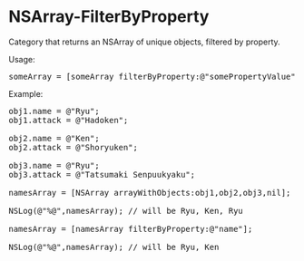 NSArray-FilterByProperty
========================

Category that returns an NSArray of unique objects, filtered by property. 

Usage: 

<pre>
someArray = [someArray filterByProperty:@"somePropertyValue"];
</pre>

Example:

<pre>
obj1.name = @"Ryu";
obj1.attack = @"Hadoken";

obj2.name = @"Ken";
obj2.attack = @"Shoryuken";

obj3.name = @"Ryu";
obj3.attack = @"Tatsumaki Senpuukyaku";

namesArray = [NSArray arrayWithObjects:obj1,obj2,obj3,nil];

NSLog(@"%@",namesArray); // will be Ryu, Ken, Ryu

namesArray = [namesArray filterByProperty:@"name"];

NSLog(@"%@",namesArray); // will be Ryu, Ken
</pre>
